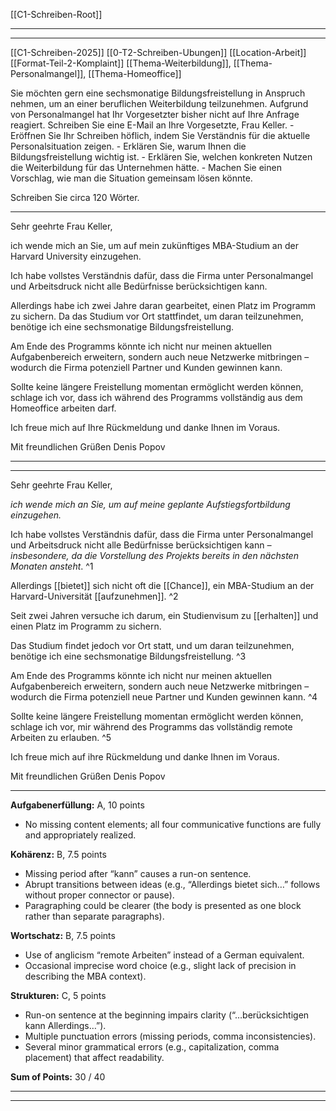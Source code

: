 [[C1-Schreiben-Root]]

---
---

[[C1-Schreiben-2025]]
[[0-T2-Schreiben-Ubungen]]
[[Location-Arbeit]]
[[Format-Teil-2-Komplaint]] 
[[Thema-Weiterbildung]], [[Thema-Personalmangel]], [[Thema-Homeoffice]]

Sie möchten gern eine sechsmonatige Bildungsfreistellung in Anspruch nehmen, um an einer beruflichen Weiterbildung teilzunehmen. Aufgrund von Personalmangel hat Ihr Vorgesetzter bisher nicht auf Ihre Anfrage reagiert. Schreiben Sie eine E-Mail an Ihre Vorgesetzte, Frau Keller.
	- Eröffnen Sie Ihr Schreiben höflich, indem Sie Verständnis für die aktuelle Personalsituation zeigen.
	- Erklären Sie, warum Ihnen die Bildungsfreistellung wichtig ist.
	- Erklären Sie, welchen konkreten Nutzen die Weiterbildung für das Unternehmen hätte.
	- Machen Sie einen Vorschlag, wie man die Situation gemeinsam lösen könnte.

Schreiben Sie circa 120 Wörter.

---

Sehr geehrte Frau Keller,

ich wende mich an Sie, um auf mein zukünftiges MBA-Studium an der Harvard University einzugehen.

Ich habe vollstes Verständnis dafür, dass die Firma unter Personalmangel und Arbeitsdruck nicht alle Bedürfnisse berücksichtigen kann.

Allerdings habe ich zwei Jahre daran gearbeitet, einen Platz im Programm zu sichern. Da das Studium vor Ort stattfindet, um daran teilzunehmen, benötige ich eine sechsmonatige Bildungsfreistellung.

Am Ende des Programms könnte ich nicht nur meinen aktuellen Aufgabenbereich erweitern, sondern auch neue Netzwerke mitbringen – wodurch die Firma potenziell Partner und Kunden gewinnen kann.

Sollte keine längere Freistellung momentan ermöglicht werden können, schlage ich vor, dass ich während des Programms vollständig aus dem Homeoffice arbeiten darf.

Ich freue mich auf Ihre Rückmeldung und danke Ihnen im Voraus.

Mit freundlichen Grüßen
Denis Popov


---
---
Sehr geehrte Frau Keller,

*ich wende mich an Sie, um auf meine geplante Aufstiegsfortbildung einzugehen.*

Ich habe vollstes Verständnis dafür, dass die Firma unter Personalmangel und Arbeitsdruck nicht alle Bedürfnisse berücksichtigen kann *– insbesondere, da die Vorstellung des Projekts bereits in den nächsten Monaten ansteht*. ^1


Allerdings [[bietet]] sich nicht oft die [[Chance]], ein MBA-Studium an der Harvard-Universität [[aufzunehmen]]. ^2


Seit zwei Jahren versuche ich darum, ein Studienvisum zu [[erhalten]] und einen Platz im Programm zu sichern. 

Das Studium findet jedoch vor Ort statt, und um daran teilzunehmen, benötige ich eine sechsmonatige Bildungsfreistellung. ^3


Am Ende des Programms könnte ich nicht nur meinen aktuellen Aufgabenbereich erweitern, sondern auch neue Netzwerke mitbringen – wodurch die Firma potenziell neue Partner und Kunden gewinnen kann. ^4


Sollte keine längere Freistellung momentan ermöglicht werden können, schlage ich vor, mir während des Programms das vollständig remote Arbeiten zu erlauben.­ ^5


Ich freue mich auf ihre Rückmeldung und danke Ihnen im Voraus.

Mit freundlichen Grüßen
Denis Popov

---

**Aufgabenerfüllung:** A, 10 points
- No missing content elements; all four communicative functions are fully and appropriately realized.

**Kohärenz:** B, 7.5 points
- Missing period after “kann” causes a run-on sentence.
- Abrupt transitions between ideas (e.g., “Allerdings bietet sich…” follows without proper connector or pause).
- Paragraphing could be clearer (the body is presented as one block rather than separate paragraphs).

**Wortschatz:** B, 7.5 points
- Use of anglicism “remote Arbeiten” instead of a German equivalent.
- Occasional imprecise word choice (e.g., slight lack of precision in describing the MBA context).

**Strukturen:** C, 5 points
- Run-on sentence at the beginning impairs clarity (“…berücksichtigen kann Allerdings…”).
- Multiple punctuation errors (missing periods, comma inconsistencies).
- Several minor grammatical errors (e.g., capitalization, comma placement) that affect readability.

**Sum of Points:** 30 / 40

---
---
